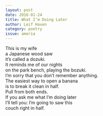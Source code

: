 ```yaml
---
layout: post 
date: 2016-01-24
title: What I’m Doing Later
author: Leif Haven
category: poetry
issue: ameria
---
```

This is my wife  
a Japanese wood saw  
it’s called a dozuki.  
It reminds me of our nights  
on the park bench, playing the bozuki.  
I’m sorry that you don’t remember anything.  
The easiest way to open a banana  
is to break it clean in half.  
Pull from both ends.  
If you ask me what I’m doing later  
I’ll tell you: I’m going to saw this  
couch right in half.  